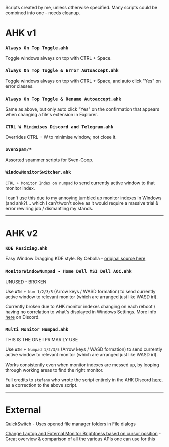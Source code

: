 Scripts created by me, unless otherwise specified.
Many scripts could be combined into one - needs cleanup.

# AHK v1

### `Always On Top Toggle.ahk`

Toggle windows always on top with CTRL + Space.

### `Always On Top Toggle & Error Autoaccept.ahk`

Toggle windows always on top with CTRL + Space, and auto click "Yes" on error classes.

### `Always On Top Toggle & Rename Autoaccept.ahk`

Same as above, but only auto click "Yes" on the confirmation that appears when changing a file's extension in Explorer.

### `CTRL W Minimises Discord and Telegram.ahk`

Overrides CTRL + W to minimise window, not close it.

### `SvenSpam/*`

Assorted spammer scripts for Sven-Coop.

### `WindowMonitorSwitcher.ahk`

`CTRL + Monitor Index on numpad` to send currently active window to that monitor index.

I can't use this due to my annoying jumbled up monitor indexes in Windows (and ahk?)... which I can't/won't solve as it would require a massive trial & error rewiring job / dismantling my stands. 

***

# AHK v2

### `KDE Resizing.ahk`

Easy Window Dragging KDE style. By Cebolla - [original source here](https://www.autohotkey.com/boards/viewtopic.php?f=83&t=126656&hilit=monitor)

### `MonitorWindowNumpad - Home Dell MSI Dell AOC.ahk`

UNUSED - BROKEN

Use `WIN + Num 1/2/3/5` (Arrow keys / WASD formation) to send currently active window to relevant monitor (which are arranged just like WASD irl).

Currently broken due to AHK monitor indexes changing on each reboot / having no correlation to what's displayed in Windows Settings. More info [here](https://discord.com/channels/115993023636176902/1296424288265572405) on Discord.

### `Multi Monitor Numpad.ahk`

THIS IS THE ONE I PRIMARILY USE

Use `WIN + Numpad 1/2/3/5` (Arrow keys / WASD formation) to send currently active window to relevant monitor (which are arranged just like WASD irl).

Works consistently even when monitor indexes are messed up, by looping through working areas to find the right monitor.

Full credits to `stefano` who wrote the script entirely in the AHK Discord [here](https://discord.com/channels/115993023636176902/1296424288265572405/1296439733047791638), as a correction to the above script.

***

# External

[QuickSwitch](https://github.com/gepruts/QuickSwitch) - Uses opened file manager folders in File dialogs

[Change Laptop and External Monitor Brightness based on cursor position](https://www.autohotkey.com/boards/viewtopic.php?f=83&t=108867&hilit=monitor) - Great overview & comparison of all the various APIs one can use for this
